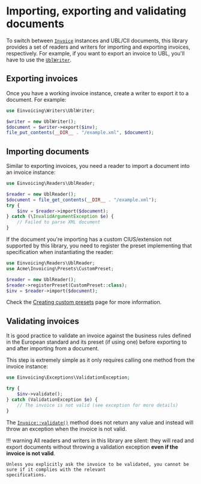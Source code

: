 # Importing, exporting and validating documents
To switch between [`Invoice`](../reference/invoice.md) instances and UBL/CII documents, this library provides a set of
readers and writers for importing and exporting invoices, respectively.
For example, if you want to export an invoice to UBL, you'll have to use the [`UblWriter`](../reference/ubl-writer.md).

## Exporting invoices
Once you have a working invoice instance, create a writer to export it to a document. For example:
```php
use Einvoicing\Writers\UblWriter;

$writer = new UblWriter();
$document = $writer->export($inv);
file_put_contents(__DIR__ . "/example.xml", $document);
```

## Importing documents
Similar to exporting invoices, you need a reader to import a document into an invoice instance:
```php
use Einvoicing\Readers\UblReader;

$reader = new UblReader();
$document = file_get_contents(__DIR__ . "/example.xml");
try {
    $inv = $reader->import($document);
} catch (\InvalidArgumentException $e) {
    // Failed to parse XML document
}
```

If the document you're importing has a custom CIUS/extension not supported by this library, you need to register the
preset implementing that specification when instantiating the reader:
```php
use Einvoicing\Readers\UblReader;
use Acme\Invoicing\Presets\CustomPreset;

$reader = new UblReader();
$reader->registerPreset(CustomPreset::class);
$inv = $reader->import($document);
```

Check the [Creating custom presets](creating-custom-presets.md) page for more information.

## Validating invoices
It is good practice to validate an invoice against the business rules defined in the European standard and its preset
(if using one) before exporting to and after importing from a document.

This step is extremely simple as it only requires calling one method from the invoice instance:
```php
use Einvoicing\Exceptions\ValidationException;

try {
    $inv->validate();
} catch (ValidationException $e) {
    // The invoice is not valid (see exception for more details)
}
```

The [`Invoice::validate()`](../reference/invoice.md#validate) method does not return any value and instead will throw an
exception when the invoice is not valid.

!!! warning
    All readers and writers in this library are silent: they will read and export documents without throwing a
    validation exception **even if the invoice is not valid**.

    Unless you explicitly ask the invoice to be validated, you cannot be sure if it complies with the relevant
    specifications.
